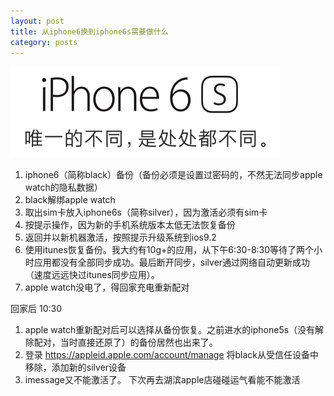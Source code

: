 ```yaml
---
layout: post
title: 从iphone6换到iphone6s需要做什么
category: posts
---
```

![iphone6s][iphone6s]

1. iphone6（简称black）备份（备份必须是设置过密码的，不然无法同步apple watch的隐私数据）
1. black解绑apple watch
1. 取出sim卡放入iphone6s（简称silver），因为激活必须有sim卡
1. 按提示操作，因为新的手机系统版本太低无法恢复备份
1. 返回并以新机器激活，按照提示升级系统到ios9.2
1. 使用itunes恢复备份。我大约有10g+的应用，从下午6:30-8:30等待了两个小时应用都没有全部同步成功。最后断开同步，silver通过网络自动更新成功（速度远远快过itunes同步应用）。
1. apple watch没电了，得回家充电重新配对

回家后 10:30

1. apple watch重新配对后可以选择从备份恢复。之前进水的iphone5s（没有解除配对，当时直接还原了）的备份居然也出来了。
1. 登录 https://appleid.apple.com/account/manage 将black从受信任设备中移除，添加新的silver设备
1. imessage又不能激活了。 下次再去湖滨apple店碰碰运气看能不能激活


[iphone6s]: /images/20160105/iphone6s.png "iphone6s"
